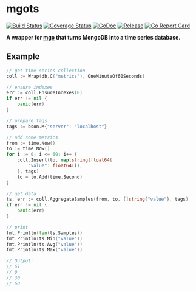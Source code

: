 # mgots
    
[![Build Status](https://travis-ci.org/256dpi/mgots.svg?branch=master)](https://travis-ci.org/256dpi/mgots)
[![Coverage Status](https://coveralls.io/repos/github/256dpi/mgots/badge.svg?branch=master)](https://coveralls.io/github/256dpi/mgots?branch=master)
[![GoDoc](https://godoc.org/github.com/256dpi/mgots?status.svg)](http://godoc.org/github.com/256dpi/mgots)
[![Release](https://img.shields.io/github/release/256dpi/mgots.svg)](https://github.com/256dpi/mgots/releases)
[![Go Report Card](https://goreportcard.com/badge/github.com/256dpi/mgots)](https://goreportcard.com/report/github.com/256dpi/mgots)

**A wrapper for [mgo](https://github.com/go-mgo/mgo) that turns MongoDB into a time series database.**

## Example

```go
// get time series collection
coll := Wrap(db.C("metrics"), OneMinuteOf60Seconds)

// ensure indexes
err := coll.EnsureIndexes(0)
if err != nil {
    panic(err)
}

// prepare tags
tags := bson.M{"server": "localhost"}

// add some metrics
from := time.Now()
to := time.Now()
for i := 0; i <= 60; i++ {
    coll.Insert(to, map[string]float64{
        "value": float64(i),
    }, tags)
    to = to.Add(time.Second)
}

// get data
ts, err := coll.AggregateSamples(from, to, []string{"value"}, tags)
if err != nil {
    panic(err)
}

// print
fmt.Println(len(ts.Samples))
fmt.Println(ts.Min("value"))
fmt.Println(ts.Avg("value"))
fmt.Println(ts.Max("value"))

// Output:
// 61
// 0
// 30
// 60
```

